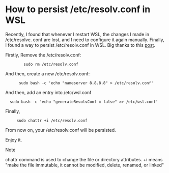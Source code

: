 # How to persist /etc/resolv.conf in WSL

Recently, I found that whenever I restart WSL, the changes I made in /etc/resolve. conf are lost, and I need to configure it again manually. Finally, I found a way to persist /etc/resolv.conf in WSL. Big thanks to this [post](https://github.com/microsoft/WSL/issues/5420).

Firstly, Remove the /etc/resolv.conf:     

            sudo rm /etc/resolv.conf

And then, create a new /etc/resolv.conf:

          sudo bash -c 'echo "nameserver 8.8.8.8" > /etc/resolv.conf'

And then, add an entry into /etc/wsl.conf

      sudo bash -c 'echo "generateResolvConf = false" >> /etc/wsl.conf'

Finally, 

         sudo chattr +i /etc/resolv.conf

From now on, your /etc/resolv.conf will be persisted.

Enjoy it.


> [!NOTE]
> chattr command is used to change the file or directory attributes. +i means "make the file immutable, it cannot be modified,
> delete, renamed, or linked"
